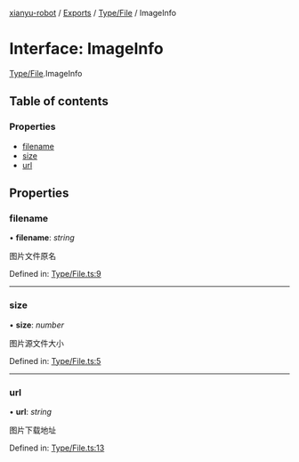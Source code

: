[xianyu-robot](../README.md) / [Exports](../modules.md) / [Type/File](../modules/type_file.md) / ImageInfo

# Interface: ImageInfo

[Type/File](../modules/type_file.md).ImageInfo

## Table of contents

### Properties

- [filename](type_file.imageinfo.md#filename)
- [size](type_file.imageinfo.md#size)
- [url](type_file.imageinfo.md#url)

## Properties

### filename

• **filename**: *string*

图片文件原名

Defined in: [Type/File.ts:9](https://github.com/blacktunes/xianyu-robot/blob/ba6672b/src/Type/File.ts#L9)

___

### size

• **size**: *number*

图片源文件大小

Defined in: [Type/File.ts:5](https://github.com/blacktunes/xianyu-robot/blob/ba6672b/src/Type/File.ts#L5)

___

### url

• **url**: *string*

图片下载地址

Defined in: [Type/File.ts:13](https://github.com/blacktunes/xianyu-robot/blob/ba6672b/src/Type/File.ts#L13)
